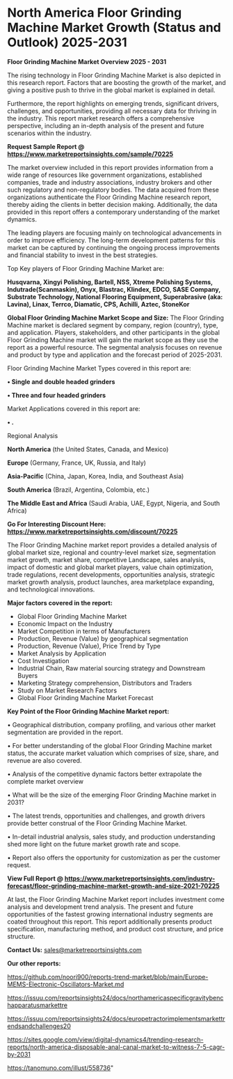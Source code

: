 # North America Floor Grinding Machine Market Growth (Status and Outlook) 2025-2031

<Strong> Floor Grinding Machine Market Overview 2025 - 2031</strong>

The rising technology in Floor Grinding Machine Market is also depicted in this research report. Factors that are boosting the growth of the market, and giving a positive push to thrive in the global market is explained in detail.

Furthermore, the report highlights on emerging trends, significant drivers, challenges, and opportunities, providing all necessary data for thriving in the industry. This report market research offers a comprehensive perspective, including an in-depth analysis of the present and future scenarios within the industry.

<strong>Request Sample Report @ <a href=https://www.marketreportsinsights.com/sample/70225>https://www.marketreportsinsights.com/sample/70225</a></strong>

The market overview included in this report provides information from a wide range of resources like government organizations, established companies, trade and industry associations, industry brokers and other such regulatory and non-regulatory bodies. The data acquired from these organizations authenticate the Floor Grinding Machine research report, thereby aiding the clients in better decision making. Additionally, the data provided in this report offers a contemporary understanding of the market dynamics.

The leading players are focusing mainly on technological advancements in order to improve efficiency. The long-term development patterns for this market can be captured by continuing the ongoing process improvements and financial stability to invest in the best strategies.

Top Key players of Floor Grinding Machine Market are:

<strong>Husqvarna, Xingyi Polishing, Bartell, NSS, Xtreme Polishing Systems, Indutrade(Scanmaskin), Onyx, Blastrac, Klindex, EDCO, SASE Company, Substrate Technology, National Flooring Equipment, Superabrasive (aka: Lavina), Linax, Terrco, Diamatic, CPS, Achilli, Aztec, StoneKor</strong>

<strong><b>Global Floor Grinding Machine Market Scope and Size:</b></strong>
The Floor Grinding Machine market is declared segment by company, region (country), type, and application. Players, stakeholders, and other participants in the global Floor Grinding Machine market will gain the market scope as they use the report as a powerful resource. The segmental analysis focuses on revenue and product by type and application and the forecast period of 2025-2031.

Floor Grinding Machine Market Types covered in this report are:

<strong>• Single and double headed grinders

• Three and four headed grinders</strong>

Market Applications covered in this report are:

<strong>• .</strong> 

Regional Analysis

<strong>North America</strong> (the United States, Canada, and Mexico)

<strong>Europe</strong> (Germany, France, UK, Russia, and Italy)

<strong>Asia-Pacific</strong> (China, Japan, Korea, India, and Southeast Asia)

<strong>South America</strong> (Brazil, Argentina, Colombia, etc.)

<strong>The Middle East and Africa</strong> (Saudi Arabia, UAE, Egypt, Nigeria, and South Africa)

<strong>Go For Interesting Discount Here: <a href=https://www.marketreportsinsights.com/discount/70225>https://www.marketreportsinsights.com/discount/70225</a></strong>

The Floor Grinding Machine market report provides a detailed analysis of global market size, regional and country-level market size, segmentation market growth, market share, competitive Landscape, sales analysis, impact of domestic and global market players, value chain optimization, trade regulations, recent developments, opportunities analysis, strategic market growth analysis, product launches, area marketplace expanding, and technological innovations.

<strong><b>Major factors covered in the report:</b></strong>
<ul>
  <li>Global Floor Grinding Machine Market </li>
  <li>Economic Impact on the Industry</li>
  <li>Market Competition in terms of Manufacturers</li>
  <li>Production, Revenue (Value) by geographical segmentation</li>
  <li>Production, Revenue (Value), Price Trend by Type</li>
  <li>Market Analysis by Application</li>
  <li>Cost Investigation</li>
  <li>Industrial Chain, Raw material sourcing strategy and Downstream Buyers</li>
  <li>Marketing Strategy comprehension, Distributors and Traders</li>
  <li>Study on Market Research Factors</li>
  <li>Global Floor Grinding Machine Market Forecast</li>
</ul>

<strong><b>Key Point of the Floor Grinding Machine Market report:</b></strong>

• Geographical distribution, company profiling, and various other market segmentation are provided in the report.

• For better understanding of the global Floor Grinding Machine market status, the accurate market valuation which comprises of size, share, and revenue are also covered.

• Analysis of the competitive dynamic factors better extrapolate the complete market overview

• What will be the size of the emerging Floor Grinding Machine market in 2031?

• The latest trends, opportunities and challenges, and growth drivers provide better construal of the Floor Grinding Machine Market.

• In-detail industrial analysis, sales study, and production understanding shed more light on the future market growth rate and scope.

• Report also offers the opportunity for customization as per the customer request.

<strong><b>View Full Report @ <a href=https://www.marketreportsinsights.com/industry-forecast/floor-grinding-machine-market-growth-and-size-2021-70225>https://www.marketreportsinsights.com/industry-forecast/floor-grinding-machine-market-growth-and-size-2021-70225</a></b></strong>


At last, the Floor Grinding Machine Market report includes investment come analysis and development trend analysis. The present and future opportunities of the fastest growing international industry segments are coated throughout this report. This report additionally presents product specification, manufacturing method, and product cost structure, and price structure.

<strong>Contact Us:</strong>
sales@marketreportsinsights.com

<strong>Our other reports:</strong>

<a href=https://github.com/noori900/reports-trend-market/blob/main/Europe-MEMS-Electronic-Oscillators-Market.md>https://github.com/noori900/reports-trend-market/blob/main/Europe-MEMS-Electronic-Oscillators-Market.md</a>

<a href=https://issuu.com/reportsinsights24/docs/northamericaspecificgravitybenchapparatusmarkettre>https://issuu.com/reportsinsights24/docs/northamericaspecificgravitybenchapparatusmarkettre</a>

<a href=https://issuu.com/reportsinsights24/docs/europetractorimplementsmarkettrendsandchallenges20>https://issuu.com/reportsinsights24/docs/europetractorimplementsmarkettrendsandchallenges20</a>

<a href=https://sites.google.com/view/digital-dynamics4/trending-research-reports/north-america-disposable-anal-canal-market-to-witness-7-5-cagr-by-2031>https://sites.google.com/view/digital-dynamics4/trending-research-reports/north-america-disposable-anal-canal-market-to-witness-7-5-cagr-by-2031</a>

<a href=https://tanomuno.com/illust/558736>https://tanomuno.com/illust/558736</a>"
